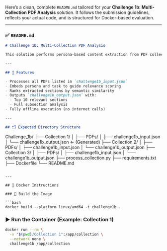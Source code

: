Here’s a clean, complete `README.md` tailored for your **Challenge 1b: Multi-Collection PDF Analysis** solution. It follows the submission guidelines, reflects your actual code, and is structured for Docker-based evaluation.

---

### ✅ `README.md`

```markdown
# Challenge 1b: Multi-Collection PDF Analysis

This solution performs persona-based content extraction from PDF collections. It processes one collection at a time based on a JSON configuration file and outputs structured analysis.

---

## 🚀 Features

- Processes all PDFs listed in `challenge1b_input.json`
- Embeds persona and task to guide relevance scoring
- Ranks extracted sections by semantic similarity
- Outputs `challenge1b_output.json` with:
  - Top 10 relevant sections
  - Full subsection analysis
- Fully offline execution (no internet calls)

---

## 🗂️ Expected Directory Structure

```

Challenge\_1b/
├── Collection 1/
│   ├── PDFs/
│   ├── challenge1b\_input.json
│   └── challenge1b\_output.json  ← (Generated)
├── Collection 2/
│   ├── PDFs/
│   ├── challenge1b\_input.json
│   └── challenge1b\_output.json
├── Collection 3/
│   ├── PDFs/
│   ├── challenge1b\_input.json
│   └── challenge1b\_output.json
├── process\_collection.py
├── requirements.txt
├── Dockerfile
└── README.md

````

---

## 🐳 Docker Instructions

### 🔧 Build the Image

```bash
docker build --platform linux/amd64 -t challenge1b .
````

### ▶️ Run the Container (Example: Collection 1)

```bash
docker run --rm \
  -v "$(pwd)/Collection 1":/app/collection \
  --network none \
  challenge1b /app/collection
```

